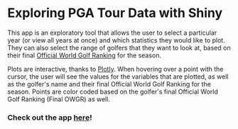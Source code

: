 # Exploring PGA Tour Data with Shiny

This app is an exploratory tool that allows the user to select a particular year (or view all years at once) and which statistics they would like to plot. They can also select the range of golfers that they want to look at, based on their final [Official World Golf Ranking](http://www.owgr.com/) for the season. 

Plots are interactive, thanks to [Plotly](https://plot.ly/r/). When hovering over a point with the cursor, the user will see the values for the variables that are plotted, as well as the golfer's name and their final Official World Golf Ranking for the season. Points are color coded based on the golfer's final Official World Golf Ranking (Final OWGR) as well.

### Check out the app [here](https://patrick-cummings.shinyapps.io/project/)!
